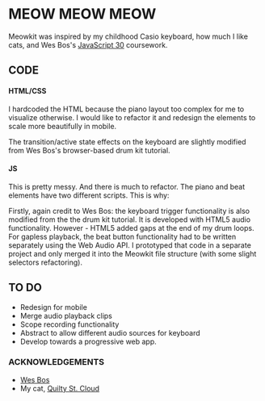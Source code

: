 # MEOW MEOW MEOW

Meowkit was inspired by my childhood Casio keyboard, how much I like cats, and Wes Bos's [JavaScript 30](https://javascript30.com/) coursework.

## CODE
#### HTML/CSS
I hardcoded the HTML because the piano layout too complex for me to visualize otherwise. I would like to refactor it and redesign the elements to scale more beautifully in mobile.

The transition/active state effects on the keyboard are slightly modified from Wes Bos's browser-based drum kit tutorial.

#### JS
This is pretty messy. And there is much to refactor. The piano and beat elements have two different scripts. This is why:

 Firstly, again credit to Wes Bos: the keyboard trigger functionality is also modified from the the drum kit tutorial. It is developed with HTML5 audio functionality. However - HTML5 added gaps at the end of my drum loops. For gapless playback, the beat button functionality had to be written separately using the Web Audio API. I prototyped that code in a separate project and only merged it into the Meowkit file structure  (with some slight selectors refactoring).

 ## TO DO
 - Redesign for mobile
 - Merge audio playback clips
 - Scope recording functionality
 - Abstract to allow different audio sources for keyboard
 - Develop towards a progressive web app.

 ### ACKNOWLEDGEMENTS
 - [Wes Bos](https://javascript30.com/)
 - My cat, [Quilty St. Cloud](https://www.instagram.com/quiltystcloud)
